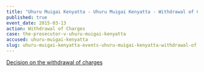 ```yaml
---
title: "Uhuru Muigai Kenyatta - Uhuru Muigai Kenyatta - Withdrawal of Charges "
published: true
event_date: 2015-03-13
action: Withdrawal of Charges
case: the-prosecutor-v-uhuru-muigai-kenyatta
accused: uhuru-muigai-kenyatta
slug: uhuru-muigai-kenyatta-events-uhuru-muigai-kenyatta-withdrawal-of charges
---
```


[Decision on the withdrawal of charges](http://www.icc-cpi.int/iccdocs/doc/doc1936247.pdf)

